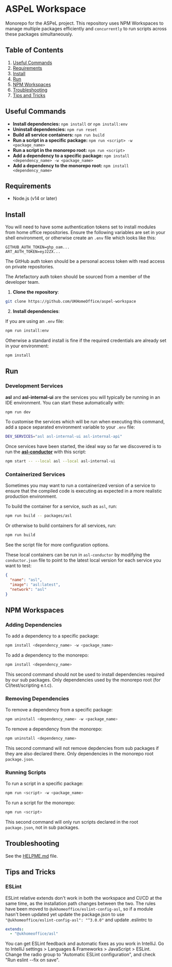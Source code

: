# ASPeL Workspace

Monorepo for the ASPeL project. This repository uses NPM Workspaces to manage multiple packages efficiently and `concurrently` to run scripts across these packages simultaneously.

## Table of Contents

1. [Useful Commands](#useful-commands)
2. [Requirements](#requirements)
3. [Install](#install)
4. [Run](#run)
5. [NPM Workspaces](#npm-workspaces)
6. [Troubleshooting](#troubleshooting)
7. [Tips and Tricks](#tips-and-tricks)

## Useful Commands

- **Install dependencies:** `npm install` or `npm install:env`
- **Uninstall dependencies:** `npm run reset`
- **Build all service containers:** `npm run build`
- **Run a script in a specific package:** `npm run <script> -w <package_name>`
- **Run a script in the monorepo root:** `npm run <script>`
- **Add a dependency to a specific package:** `npm install <dependency_name> -w <package_name>`
- **Add a dependency to the monorepo root:** `npm install <dependency_name>`

## Requirements

- Node.js (v14 or later)

## Install

You will need to have some authentication tokens set to install modules from home office repositories. Ensure the following variables are set in your shell environment, or otherwise create an `.env` file which looks like this:

```
GITHUB_AUTH_TOKEN=ghp_oam...
ART_AUTH_TOKEN=eyJ2ZX...
```

The GitHub auth token should be a personal access token with read access on private repositories.

The Artefactory auth token should be sourced from a member of the developer team.

1. **Clone the repository**:

```sh
git clone https://github.com/UKHomeOffice/aspel-workspace
```

2. **Install dependencies**:

If you are using an `.env` file:

```sh
npm run install:env
```

Otherwise a standard install is fine if the required credentials are already set in your environment:

```sh
npm install
```

## Run

### Development Services

**asl** and **asl-internal-ui** are the services you will typically be running in an IDE environment. You can start these automatically with:

```sh
npm run dev
```

To customise the services which will be run when executing this command, add a space separated environment variable to your `.env` file:

```sh
DEV_SERVICES="asl asl-internal-ui asl-internal-api"
```

Once services have been started, the ideal way so far we discovered is to run the [**asl-conductor**](https://github.com/UKHomeOffice/asl-conductor) with this script:

```sh
npm start -- --local asl --local asl-internal-ui
```

### Containerized Services

Sometimes you may want to run a containerized version of a service to ensure that the compiled code is executing as expected in a more realistic production environment.

To build the container for a service, such as `asl`, run:

```sh
npm run build -- packages/asl
```

Or otherwise to build containers for all services, run:

```sh
npm run build
```

See the script file for more configuration options.

These local containers can be run in `asl-conductor` by modifying the `conductor.json` file to point to the latest local version for each service you want to test:

```json
{
  "name": "asl",
  "image": "asl:latest",
  "network": "asl"
}
```

## NPM Workspaces

### Adding Dependencies

To add a dependency to a specific package:

```sh
npm install <dependency_name> -w <package_name>
```

To add a dependency to the monorepo:

```sh
npm install <dependency_name>
```

This second command should not be used to install dependencies required by our sub packages. Only dependencies used by the monorepo root (for CI/test/scripting e.t.c).

### Removing Dependencies

To remove a dependency from a specific package:

```sh
npm uninstall <dependency_name> -w <package_name>
```

To remove a dependency from the monorepo:

```sh
npm uninstall <dependency_name>
```

This second command will not remove depdencies from sub packages if they are also declared there. Only dependencies in the monorepo root `package.json`.

### Running Scripts

To run a script in a specific package:

```sh
npm run <script> -w <package_name>
```

To run a script for the monorepo:

```sh
npm run <script>
```

This second command will only run scripts declared in the root `package.json`, not in sub packages.

## Troubleshooting

See the [HELPME.md](HELPME.md) file.

## Tips and Tricks

### ESLint

ESLint relative extends don't work in both the workspace and CI/CD at the same time, as the installation path changes
between the two. The rules have been moved to `@ukhomeoffice/eslint-config-asl`, so if a module hasn't been updated yet
update the package.json to use `"@ukhomeoffice/eslint-config-asl": "^3.0.0"` and update .eslintrc to

```yaml
extends:
  - "@ukhomeoffice/asl"
```

You can get ESLint feedback and automatic fixes as you work in IntelliJ. Go to IntelliJ settings > Languages &
Frameworks > JavaScript > ESLint. Change the radio group to "Automatic ESLint configuration", and check
"Run eslint --fix on save".
